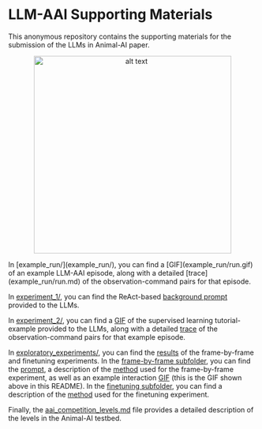 # LLM-AAI Supporting Materials
This anonymous repository contains the supporting materials for the submission of the LLMs in Animal-AI paper.

<p align="center">
  <img src="exploratory_experiments/frame_by_frame/example_run_arena_01_06_02.gif" alt="alt text" width="400"/>
</p>
In [example_run/](example_run/), you can find a [GIF](example_run/run.gif) of an example LLM-AAI episode, along with a detailed [trace](example_run/run.md) of the observation-command pairs for that episode.

In [experiment_1/](experiment_1/), you can find the ReAct-based [background prompt](experiment_1/prompt.md) provided to the LLMs.

In [experiment_2/](experiment_2/), you can find a [GIF](experiment_2/prompt.gif) of the supervised learning tutorial-example provided to the LLMs, along with a detailed [trace](experiment_2/prompt.md) of the observation-command pairs for that example episode.

In [exploratory_experiments/](exploratory_experiments/), you can find the [results](exploratory_experiments/results.md) of the frame-by-frame and finetuning experiments. In the [frame-by-frame subfolder](exploratory_experiments/frame_by_frame/), you can find the [prompt](exploratory_experiments/frame_by_frame/prompt.md), a description of the [method](exploratory_experiments/frame_by_frame/method.md) used for the frame-by-frame experiment, as well as an example interaction [GIF](exploratory_experiments/frame_by_frame/example_run_arena_01_06_02.gif) (this is the GIF shown above in this README). In the [finetuning subfolder](exploratory_experiments/finetuning/), you can find a description of the [method](exploratory_experiments/finetuning/method.md) used for the finetuning experiment. 

Finally, the [aai_competition_levels.md](aai_competition_levels.md) file provides a detailed description of the levels in the Animal-AI testbed.